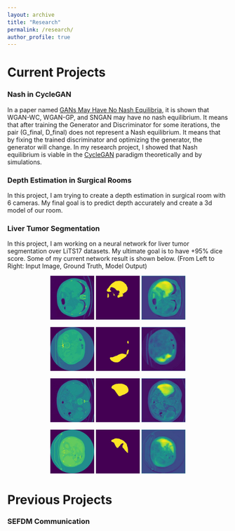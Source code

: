 ```yaml
---
layout: archive
title: "Research"
permalink: /research/
author_profile: true
---
```

# **Current Projects**

### **Nash in CycleGAN**
In a paper named [GANs May Have No Nash Equilibria](https://arxiv.org/pdf/2002.09124.pdf), it is shown that WGAN-WC, WGAN-GP, and SNGAN may have no nash equilibrium. It means that after training the Generator and Discriminator for some iterations, the pair (G_final, D_final) does not represent a Nash equilibrium. It means that by fixing the trained discriminator and optimizing the generator, the generator will change. In my research project, I showed that Nash equilibrium is viable in the [CycleGAN](https://arxiv.org/pdf/1703.10593.pdf) paradigm theoretically and by simulations. 

### **Depth Estimation in Surgical Rooms**
In this project, I am trying to create a depth estimation in surgical room with 6 cameras. My final goal is to predict depth accurately and create a 3d model of our room.

### **Liver Tumor Segmentation**
In this project, I am working on a neural network for liver tumor segmentation over LiTS17 datasets. My ultimate goal is to have +95% dice score. Some of my current network result is shown below. (From Left to Right: Input Image, Ground Truth, Model Output) 

<p align="center">
  <img src="../images/Lits/0_image.jpg" width="100">
  <img src="../images/Lits/0_label.jpg" width="100">
  <img src="../images/Lits/0_output_model.jpg" width="100">
</p>
<p align="center">
  <img src="../images/Lits/1_image.jpg" width="100">
  <img src="../images/Lits/1_label.jpg" width="100">
  <img src="../images/Lits/1_output_model.jpg" width="100">
</p>
<p align="center">
  <img src="../images/Lits/2_image.jpg" width="100">
  <img src="../images/Lits/2_label.jpg" width="100">
  <img src="../images/Lits/2_output_model.jpg" width="100">
</p>
<p align="center">
  <img src="../images/Lits/3_image.jpg" width="100">
  <img src="../images/Lits/3_label.jpg" width="100">
  <img src="../images/Lits/3_output_model.jpg" width="100">
</p>

# **Previous Projects**
### **SEFDM Communication**
